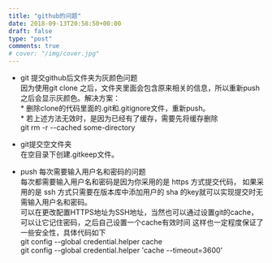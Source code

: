 ```yaml
---
title: "github的问题"
date: 2018-09-13T20:58:50+00:00
draft: false
type: "post"
comments: true
# cover: "/img/cover.jpg"
---
```


- git 提交github后文件夹为灰颜色问题  
因为使用git clone 之后，文件夹里面会包含原来相关的信息，所以重新push之后会显示灰颜色。解决方案：  
\* 删除clone的代码里面的.git和.gitignore文件，重新push。  
\* 若上述方法无效时，是因为已经有了缓存，需要先将缓存删除  
git rm -r --cached some-directory

- git提交空文件夹  
在空目录下创建.gitkeep文件。

- push 每次需要输入用户名和密码的问题  
每次都需要输入用户名和密码是因为你采用的是 https 方式提交代码， 如果采用的是 ssh 方式只需要在版本库中添加用户的 sha 的key就可以实现提交时无需输入用户名和密码。  
可以在更改配置HTTPS地址为SSH地址，当然也可以通过设置git的cache，可以让它记住密码，之后自己设置一个cache有效时间 这样也一定程度保证了一些安全性，具体代码如下  
git config --global credential.helper cache  
git config --global credential.helper 'cache --timeout=3600' 